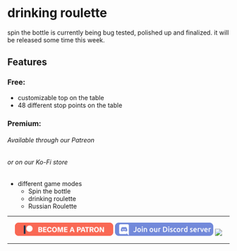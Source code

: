 # drinking roulette
spin the bottle is currently being bug tested, polished up and finalized. it will be released some time this week.

## Features
### Free:
- customizable top on the table
- 48 different stop points on the table

### Premium:
###### Available through our Patreon
###### or on our Ko-Fi store
- different game modes
  - Spin the bottle
  - drinking roulette
  - Russian Roulette

---------------------

<p align="center">
  <a href="https://www.patreon.com/TakatoandBeast" target="_blank">
    <img src="/.github/Icon/Patreon Button.png" height="30"></a>
  <a href="http://discord.gg/dpuxmxr" target="_blank">
    <img src="/.github/Icon/Discord Button.png" height="30"></a>
  <a href="https://ko-fi.com/takatoandbeast" target="_blank">
    <img src="https://www.ko-fi.com/img/githubbutton_sm.svg" height="30"></a>
</p>

---------------------
